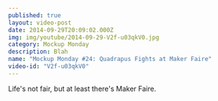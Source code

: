```yaml
---
published: true
layout: video-post
date: 2014-09-29T20:09:02.000Z
img: img/youtube/2014-09-29-V2f-u03qkV0.jpg
category: Mockup Monday
description: Blah
name: "Mockup Monday #24: Quadrapus Fights at Maker Faire"
video-id: "V2f-u03qkV0"
---
```

Life's not fair, but at least there's Maker Faire.
